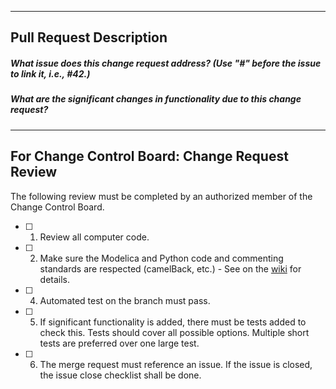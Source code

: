 --------
Pull Request Description
--------
##### What issue does this change request address? (Use "#" before the issue to link it, i.e., #42.)


##### What are the significant changes in functionality due to this change request?


----------------
For Change Control Board: Change Request Review
----------------
The following review must be completed by an authorized member of the Change Control Board.
- [ ] 1. Review all computer code.
- [ ] 2. Make sure the Modelica and Python code and commenting standards are respected (camelBack, etc.) - See on the [wiki](https://hpcgitlab.inl.gov/idaholab/raven/wikis/Developer_Information#python-code-standard) for details.
- [ ] 4. Automated test on the branch must pass.
- [ ] 5. If significant functionality is added, there must  be tests added to check this. Tests should cover all possible options.  Multiple short tests are preferred over one large test.
- [ ] 6. The merge request must reference an issue.  If the issue is closed, the issue close checklist shall be done.

